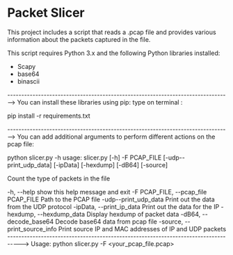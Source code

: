 # Packet Slicer

This project includes a script that reads a .pcap file and provides various information about the packets captured in the file.

This script requires Python 3.x and the following Python libraries installed:
- Scapy
- base64
- binascii

-------------------------------------------------------------------------------->
You can install these libraries using pip:
type on terminal : 

pip install -r requirements.txt

-------------------------------------------------------------------------------->
You can add additional arguments to perform different actions on the pcap file:

python slicer.py -h
usage: slicer.py [-h] -F PCAP_FILE [-udp--print_udp_data] [-ipData]
                 [-hexdump] [-dB64] [-source]

Count the type of packets in the file


  -h, --help            show this help message and exit
  -F PCAP_FILE, --pcap_file PCAP_FILE
                        Path to the PCAP file
  -udp--print_udp_data  Print out the data from the UDP protocol
  -ipData, --print_ip_data
                        Print out the data for the IP
  -hexdump, --hexdump_data
                        Display hexdump of packet data
  -dB64, --decode_base64
                        Decode base64 data from pcap file
  -source, --print_source_info
                        Print source IP and MAC addresses of IP and UDP
                        packets
----------------------------------------------------------------------------------->
Usage:
python slicer.py -F <your_pcap_file.pcap>
